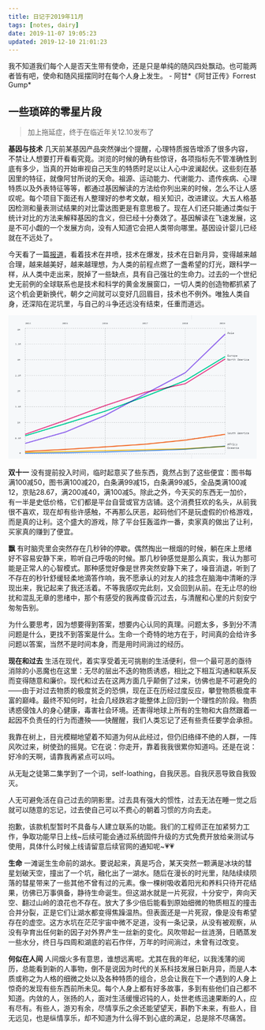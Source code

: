 ```yaml
---
title: 日记于2019年11月
tags: [notes, dairy]
date: 2019-11-07 19:05:23
updated: 2019-12-10 21:01:23
---
```


我不知道我们每个人是否天生带有使命，还是只是单纯的随风四处飘动。也可能两者皆有吧，使命和随风摇摆同时在每个人身上发生。 - 阿甘*《阿甘正传》Forrest Gump*

## 一些琐碎的零星片段

> 加上拖延症，终于在临近年关12.10发布了

**基因与技术** 几天前某基因产品突然弹出个提醒，心理特质报告增添了很多内容，不禁让人想要打开看看究竟。浏览的时候的确有些惊讶，各项指标先不管准确性到底有多少，当真的开始审视自己天生的特质时足以让人心中波澜起伏。这些刻在基因里的特征，就像阿甘所说的天命。祖源、运动能力、代谢能力、遗传疾病、心理特质以及外表特征等等，都通过基因解读的方法给你列出来的时候，怎么不让人感叹呢。每个项目下面还有人整理好的参考文献，相关知识，改进建议。大五人格基因检测和量表测试结果的对比雷达图更是有意思极了。现在人们还只能通过类似于统计对比的方法来解释基因的含义，但已经十分奏效了。基因解读在飞速发展，这是不可小觑的一个发展方向，没有人知道它会把人类带向哪里。基因设计婴儿已经就在不远处了。

今天看了一篇[报道](https://www.infoq.cn/article/bWhDOufOZrL7r3ZuBopy )，看着技术在井喷，技术在爆发，技术在日新月异，变得越来越合理，越来越美好，越来越理想，为人类的前程点燃了一盏希望的灯光，跟科学一样，从人类中走出来，脱掉了一些缺点，具有自己强壮的生命力。过去的一个世纪史无前例的全球联系也是技术和科学的黄金发展窗口，一切人类的创造物都抓紧了这个机会更新换代，朝夕之间就可以变好几回眉目，技术也不例外。唯独人类自身，还深陷在泥坑里，与自己的斗争还远没有结束，任重而道远。

![Github 贡献者来自的国家和地区](e31abdbeb429a244da774da5ef343db1.png)

**双十一** 没有提前投入时间，临时起意买了些东西，竟然占到了这些便宜：图书每满100减50，图书满100减20，白条满99减15，白条满99减5，全品类满100减12，京贴28.67，满200减40，满100减5。除此之外，今天买的东西无一加价，有一半是史低价格，它们都是平台自营或官方店铺。这个消费狂欢的名头，从前我很不喜欢，现在却有些许感触，不再那么厌恶，起码他们不是玩虚假的价格游戏，而是真的让利。这个盛大的游戏，除了平台狂轰滥炸一番，卖家真的做出了让利，买家真的赚到了便宜。

**飘** 有时脑壳里会突然存在几秒钟的停歇。偶然掏出一根烟的时候，躺在床上思绪好不容易安静下来，聆听自己呼吸的时候。那几秒钟感觉是那么真实，我认为那可能是正常人的心智模式。那种感觉好像是世界突然安静下来了，噪音消退，听到了不存在的秒针舒缓轻柔地滴答作响，我不愿承认的对友人的挂念在脑海中清晰的浮现出来，我记起来了我还活着。不等我感叹完此刻，又会回到从前。在无止尽的纷扰和混乱无章的思绪中，那个有感受的我再度昏沉过去，与清醒和心里的片刻安宁匆匆告别。

为什么要思考，因为想要得到答案，想要内心认同的真理。问题太多，多到分不清问题是什么，更找不到答案是什么。生命一个奇特的地方在于，时间真的会给许多问题以答案，当然不是时间本身，而是用时间淌过的经历。

**现在和过去** 生活在现代，着实享受着无可挑剔的生活便利，但一个最可恶的亟待消除的小恶魔也在这里：无尽的层出不迭的物质诱惑，相比之下相互沟通和联系反而变得随意和廉价。现代和过去在这两方面几乎颠倒了过来，彷佛也是不可避免的——由于对过去物质的极度贫乏的恐惧，现在正在历经过度反应，攀登物质极度丰富的巅峰。最终不知何时，社会几经跌宕才能整体上回归到一个理性的阶段。物质诱惑侵蚀人的身心健康，毒害社会环境。还害得地球上所有的生物和大自然跟着一起因不负责任的行为而遭殃——快醒醒，我们人类忘记了还有些责任要学会承担。

我靠在树上，目光模糊地望着不知道为何从此经过，但仍旧络绎不绝的人群，一阵风吹过来，树使劲的摇晃。它在说：你走开，靠着我我很累你知道吗。还是在说：好冷的天啊，请靠我再紧点可以吗。

从无耻之徒第二集学到了一个词，self-loathing，自我厌恶。自我厌恶导致自我毁灭。

人无可避免活在自己过去的阴影里。过去具有强大的惯性，过去无法在睡一觉之后就可以随意的忘记，过去使自己可以不费心的朝着习惯的方向去走。

抱歉，该款机型暂时不具备与人建立联系的功能。我们的工程师正在加紧努力工作，争取功能早日上线~后续可能会通过系统固件升级的方式免费开放给亲测试与使用，具体什么时候上线请留意后续官网的通知呢~💗💗

**生命** 一滩诞生生命前的湖水。要说起来，真是巧合，某天突然一颗满是冰块的彗星划破天空，撞出了一个坑，融化出了一湖水。随后在漫长的时光里，陆陆续续陨落的彗星带来了一些其他不曾有过的元素。像一棵树吸收着阳光和养料只待开花结果，彷佛已万事俱备，静待生命诞生。但这湖水就是一片死寂，十分安宁，奔向天空、翻过山岭的浪花也不存在。放大了多少倍后能看到原始细微的物质相互的撞击合并分裂，正是它们让湖水都变得焦躁温热。但表面还是一片死寂，像是没有希望存在的虚空。这方水坑在茫茫宇宙中微不足道，没有一条记录，从没有被观察，从没有孕育出任何新的因子对外界产生一丝新的变化。风吹带起一丝涟漪，日晒蒸发一些水分，终日与四周和湖底的岩石作伴，万年的时间淌过，未曾有过改变。

**何似在人间** 人间烟火多有意思，谁想远离呢。尤其在我的年纪，以我浅薄的阅历，总能看到新的人事物，倒不是说因为时代的关系科技发展日新月异，而是人本质或称之为人格的细微之处以及各种特质的组合，总会让我在下一个遇到的人身上惊奇的发现有些东西前所未见。每个人身上都有好多故事，多到有些他们自己都不知道。内敛的人，张扬的人，面对生活缓慢迟钝的人，处世老练迅速果断的人，应有尽有。有些人，游刃有余，尽情享乐之余还能望望天，斟酌下未来，有些人，目无远见，也是纵情享乐，却不知道为什么得不到心底的满足，总是除不尽痛苦。
